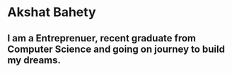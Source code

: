 # Akshat Bahety
## I am a Entreprenuer, recent graduate from Computer Science and going on journey to build my dreams.
